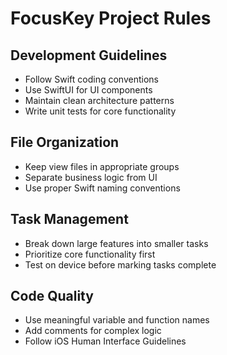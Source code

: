 # FocusKey Project Rules

## Development Guidelines
- Follow Swift coding conventions
- Use SwiftUI for UI components
- Maintain clean architecture patterns
- Write unit tests for core functionality

## File Organization
- Keep view files in appropriate groups
- Separate business logic from UI
- Use proper Swift naming conventions

## Task Management
- Break down large features into smaller tasks
- Prioritize core functionality first
- Test on device before marking tasks complete

## Code Quality
- Use meaningful variable and function names
- Add comments for complex logic
- Follow iOS Human Interface Guidelines 